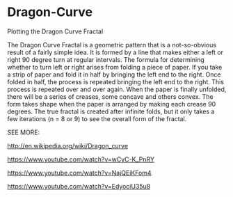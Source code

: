 # Dragon-Curve
Plotting the Dragon Curve Fractal

The Dragon Curve Fractal is a geometric pattern that is a not-so-obvious result
of a fairly simple idea. It is formed by a line that makes either a left or 
right 90 degree turn at regular intervals. The formula for determining whether 
to turn left or right arises from folding a piece of paper. If you take a strip
of paper and fold it in half by bringing the left end to the right. Once folded 
in half, the process is repeated bringing the left end to the right. This process
is repeated over and over again. When the paper is finally unfolded, there will be
a series of creases, some concave and others convex. The form takes shape when the
paper is arranged by making each crease 90 degrees. The true fractal is created 
after infinite folds, but it only takes a few iterations (n = 8 or 9) to see the
overall form of the fractal. 

SEE MORE:

http://en.wikipedia.org/wiki/Dragon_curve

https://www.youtube.com/watch?v=wCyC-K_PnRY

https://www.youtube.com/watch?v=NajQEiKFom4

https://www.youtube.com/watch?v=EdyociU35u8
